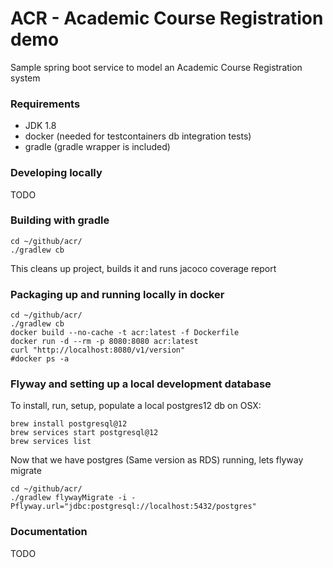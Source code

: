 # ACR - Academic Course Registration demo

Sample spring boot service to model an Academic Course Registration system


### Requirements
* JDK 1.8
* docker (needed for testcontainers db integration tests)
* gradle (gradle wrapper is included)

### Developing locally

TODO


### Building with gradle

```
cd ~/github/acr/
./gradlew cb
```
This cleans up project, builds it and runs jacoco coverage report

### Packaging up and running locally in docker

```
cd ~/github/acr/
./gradlew cb
docker build --no-cache -t acr:latest -f Dockerfile
docker run -d --rm -p 8080:8080 acr:latest
curl "http://localhost:8080/v1/version"
#docker ps -a
```

### Flyway and setting up a local development database

To install, run, setup, populate a local postgres12 db on OSX:
 
```
brew install postgresql@12
brew services start postgresql@12
brew services list
````

Now that we have postgres (Same version as RDS) running, lets flyway migrate
```
cd ~/github/acr/
./gradlew flywayMigrate -i -Pflyway.url="jdbc:postgresql://localhost:5432/postgres"
```


### Documentation

TODO